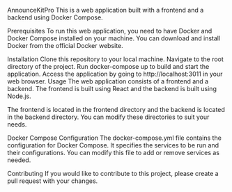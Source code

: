 AnnounceKitPro
This is a web application built with a frontend and a backend using Docker Compose.

Prerequisites
To run this web application, you need to have Docker and Docker Compose installed on your machine. You can download and install Docker from the official Docker website.

Installation
Clone this repository to your local machine.
Navigate to the root directory of the project.
Run docker-compose up to build and start the application.
Access the application by going to http://localhost:3011 in your web browser.
Usage
The web application consists of a frontend and a backend. The frontend is built using React and the backend is built using Node.js.

The frontend is located in the frontend directory and the backend is located in the backend directory. You can modify these directories to suit your needs.

Docker Compose Configuration
The docker-compose.yml file contains the configuration for Docker Compose. It specifies the services to be run and their configurations. You can modify this file to add or remove services as needed.

Contributing
If you would like to contribute to this project, please create a pull request with your changes.
